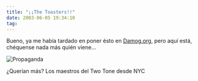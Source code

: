 ```yaml
---
title: "¡¡The Toasters!!"
date: 2003-06-05 19:34:10
tag: 
---
```

<p>Bueno, ya me había tardado en poner ésto en <a href="http://web.archive.org/web/20030611122152/http://damog.org/">Damog.org</a>, pero aquí está, chéquense nada más quién viene&#8230;

</p>
<img border="0" alt="Propaganda" src="http://web.archive.org/web/20030611122152/http://damog.org/propa.jpg"/><p>

¿Querían más? Los maestros del Two Tone desde NYC </p>
